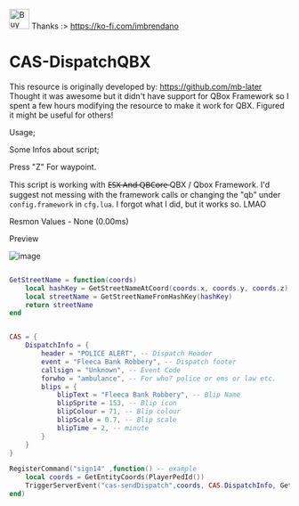 <a href='https://ko-fi.com/G2G81E5J4O' target='_blank'><img height='36' style='border:0px;height:36px;' src='https://storage.ko-fi.com/cdn/kofi4.png?v=6' border='0' alt='Buy Me a Coffee at ko-fi.com' /></a> Thanks :>
https://ko-fi.com/imbrendano

# CAS-DispatchQBX

This resource is originally developed by: https://github.com/mb-later
Thought it was awesome but it didn't have support for QBox Framework so I spent a few hours modifying the resource to make it work for QBX. Figured it might be useful for others!

Usage;

Some Infos about script;


Press "Z" For waypoint.


This script is working with E̶S̶X̶ ̶A̶n̶d̶ ̶Q̶B̶C̶o̶r̶e̶ QBX / Qbox Framework.
I'd suggest not messing with the framework calls or changing the "qb" under ```config.framework``` in ```cfg.lua```. I forgot what I did, but it works so. LMAO


Resmon Values - None (0.00ms)


Preview

![image](https://github.com/mb-later/CAS-Dispatch/assets/68826839/88bed940-ed7d-4c5c-8914-c8be561ee0cd)


```lua

GetStreetName = function(coords)
    local hashKey = GetStreetNameAtCoord(coords.x, coords.y, coords.z)
    local streetName = GetStreetNameFromHashKey(hashKey)
    return streetName
end


CAS = {
    DispatchInfo = {
        header = "POLICE ALERT", -- Dispatch Header
        event = "Fleeca Bank Robbery", -- Dispatch footer
        callsign = "Unknown", -- Event Code
        forwho = "ambulance", -- For who? police or ems or law etc.
        blips = {
            blipText = "Fleeca Bank Robbery", -- Blip Name
            blipSprite = 153, -- Blip icon
            blipColour = 71, -- Blip colour
            blipScale = 0.7, -- Blip scale
            blipTime = 2, -- minute
        }
    }
}

RegisterCommand("sign14" ,function() -- example
    local coords = GetEntityCoords(PlayerPedId()) 
    TriggerServerEvent("cas-sendDispatch",coords, CAS.DispatchInfo, GetStreetName(coords))
end)
```
